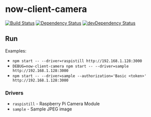 # now-client-camera

[![Build Status](https://travis-ci.org/camphor-/now-client-camera.svg?branch=master)](https://travis-ci.org/camphor-/now-client-camera)
[![Dependency Status](https://david-dm.org/camphor-/now-client-camera.svg)](https://david-dm.org/camphor-/now-client-camera)
[![devDependency Status](https://david-dm.org/camphor-/now-client-camera/dev-status.svg)](https://david-dm.org/camphor-/now-client-camera#info=devDependencies)

## Run
Examples:
- `npm start -- --driver=raspistill http://192.168.1.128:3000`
- `DEBUG=now-client-camera npm start -- --driver=sample http://192.168.1.128:3000`
- `npm start -- --driver=sample --authorization='Basic <token>' http://192.168.1.128:3000`

### Drivers
- `raspistill` - Raspberry Pi Camera Module
- `sample` - Sample JPEG image
